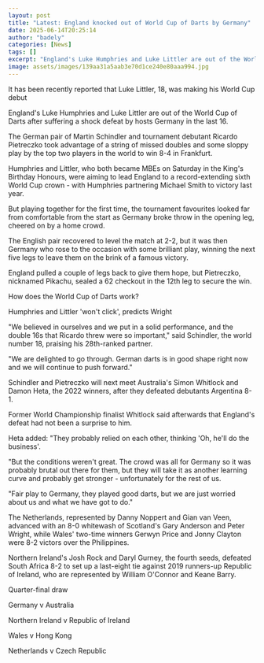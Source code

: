 ```yaml
---
layout: post
title: "Latest: England knocked out of World Cup of Darts by Germany"
date: 2025-06-14T20:25:14
author: "badely"
categories: [News]
tags: []
excerpt: "England's Luke Humphries and Luke Littler are out of the World Cup of Darts after a shock defeat by hosts Germany in the last 16."
image: assets/images/139aa31a5aab3e70d1ce240e80aaa994.jpg
---
```


It has been recently reported that Luke Littler, 18, was making his World Cup debut

England's Luke Humphries and Luke Littler are out of the World Cup of Darts after suffering a shock defeat by hosts Germany in the last 16.

The German pair of Martin Schindler and tournament debutant Ricardo Pietreczko took advantage of a string of missed doubles and some sloppy play by the top two players in the world to win 8-4 in Frankfurt.

Humphries and Littler, who both became MBEs on Saturday in the King's Birthday Honours, were aiming to lead England to a record-extending sixth World Cup crown - with Humphries partnering Michael Smith to victory last year.

But playing together for the first time, the tournament favourites looked far from comfortable from the start as Germany broke throw in the opening leg, cheered on by a home crowd.

The English pair recovered to level the match at 2-2, but it was then Germany who rose to the occasion with some brilliant play, winning the next five legs to leave them on the brink of a famous victory.

England pulled a couple of legs back to give them hope, but Pietreczko, nicknamed Pikachu, sealed a 62 checkout in the 12th leg to secure the win.

How does the World Cup of Darts work?

Humphries and Littler 'won't click', predicts Wright

"We believed in ourselves and we put in a solid performance, and the double 16s that Ricardo threw were so important," said Schindler, the world number 18, praising his 28th-ranked partner.

"We are delighted to go through. German darts is in good shape right now and we will continue to push forward."

Schindler and Pietreczko will next meet Australia's Simon Whitlock and Damon Heta, the 2022 winners, after they defeated debutants Argentina 8-1.

Former World Championship finalist Whitlock said afterwards that England's defeat had not been a surprise to him.

Heta added: "They probably relied on each other, thinking 'Oh, he'll do the business'.

"But the conditions weren't great. The crowd was all for Germany so it was probably brutal out there for them, but they will take it as another learning curve and probably get stronger - unfortunately for the rest of us.

"Fair play to Germany, they played good darts, but we are just worried about us and what we have got to do."

The Netherlands, represented by Danny Noppert and Gian van Veen, advanced with an 8-0 whitewash of Scotland's Gary Anderson and Peter Wright, while Wales' two-time winners Gerwyn Price and Jonny Clayton were 8-2 victors over the Philippines.

Northern Ireland's Josh Rock and Daryl Gurney, the fourth seeds, defeated South Africa 8-2 to set up a last-eight tie against 2019 runners-up Republic of Ireland, who are represented by William O'Connor and Keane Barry.

Quarter-final draw

Germany v Australia

Northern Ireland v Republic of Ireland

Wales v Hong Kong

Netherlands v Czech Republic

